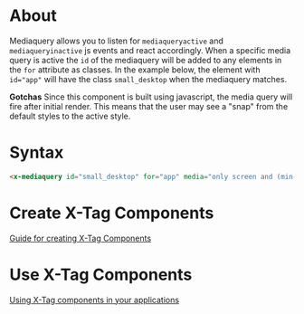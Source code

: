 # About

Mediaquery allows you to listen for ```mediaqueryactive``` and ```mediaqueryinactive``` js events and react accordingly.   When a specific media query is active the ```id``` of the mediaquery will be added to any elements in the ```for``` attribute as classes.   In the example below, the element with ```id="app"``` will have the class ```small_desktop``` when the mediaquery matches.

**Gotchas**
Since this component is built using javascript, the media query will fire after initial render.  This means that the user may see a "snap" from the default styles to the active style.  

# Syntax

```html
<x-mediaquery id="small_desktop" for="app" media="only screen and (min-width : 400px) and (max-width : 600px)"></x-mediaquery>
```


# Create X-Tag Components

[Guide for creating X-Tag Components](https://github.com/x-tag/core/wiki/Creating-X-Tag-Components)

# Use X-Tag Components

[Using X-Tag components in your applications](https://github.com/x-tag/core/wiki/Using-X-Tag-Components-in-your-application)


